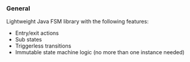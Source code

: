 ### General

Lightweight Java FSM library with the following features:

* Entry/exit actions
* Sub states
* Triggerless transitions
* Immutable state machine logic (no more than one instance needed) 
